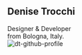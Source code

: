## Denise Trocchi
Designer & Developer
<br>
from Bologna, Italy.
<br>
![dt-github-profile](https://user-images.githubusercontent.com/91826111/179170154-0744a1a1-c7dc-4200-be9a-52409e0a3146.svg)
